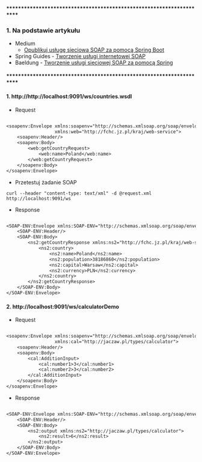 #### ********************************************************************

### 1. Na podstawie artykułu

- Medium
  - [Opublikuj usługę sieciową SOAP za pomocą Spring Boot](https://medium.com/swlh/publish-a-soap-web-service-with-spring-boot-b561a4142d81)
- Spring Guides - [Tworzenie usługi internetowej SOAP](https://spring.io/guides/gs/producing-web-service/)
- Baeldung -  [Tworzenie usługi sieciowej SOAP za pomocą Spring](https://www.baeldung.com/spring-boot-soap-web-service)

#### ********************************************************************

#### 1.  http://http://localhost:9091/ws/countries.wsdl

- Request

```dtd

<soapenv:Envelope xmlns:soapenv="http://schemas.xmlsoap.org/soap/envelope/"
                  xmlns:web="http://fchc.jz.pl/kraj/web-service">
    <soapenv:Header/>
    <soapenv:Body>
        <web:getCountryRequest>
            <web:name>Poland</web:name>
        </web:getCountryRequest>
    </soapenv:Body>
</soapenv:Envelope>
```

- Przetestuj żadanie SOAP

```shell
curl --header "content-type: text/xml" -d @request.xml http://localhost:9091/ws
```

- Response

```dtd

<SOAP-ENV:Envelope xmlns:SOAP-ENV="http://schemas.xmlsoap.org/soap/envelope/">
    <SOAP-ENV:Header/>
    <SOAP-ENV:Body>
        <ns2:getCountryResponse xmlns:ns2="http://fchc.jz.pl/kraj/web-service">
            <ns2:country>
                <ns2:name>Poland</ns2:name>
                <ns2:population>38186860</ns2:population>
                <ns2:capital>Warsaw</ns2:capital>
                <ns2:currency>PLN</ns2:currency>
            </ns2:country>
        </ns2:getCountryResponse>
    </SOAP-ENV:Body>
</SOAP-ENV:Envelope>
```

#### 2.  http://localhost:9091/ws/calculatorDemo

- Request

```dtd

<soapenv:Envelope xmlns:soapenv="http://schemas.xmlsoap.org/soap/envelope/"
                  xmlns:cal="http://jaczaw.pl/types/calculator">
    <soapenv:Header/>
    <soapenv:Body>
        <cal:AdditionInput>
            <cal:number1>3</cal:number1>
            <cal:number2>3</cal:number2>
        </cal:AdditionInput>
    </soapenv:Body>
</soapenv:Envelope>
```

- Response

```dtd

<SOAP-ENV:Envelope xmlns:SOAP-ENV="http://schemas.xmlsoap.org/soap/envelope/">
    <SOAP-ENV:Header/>
    <SOAP-ENV:Body>
        <ns2:output xmlns:ns2="http://jaczaw.pl/types/calculator">
            <ns2:result>6</ns2:result>
        </ns2:output>
    </SOAP-ENV:Body>
</SOAP-ENV:Envelope>
```